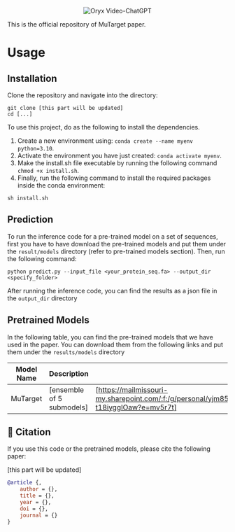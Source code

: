 <p align="center">
    <img src="https://i.imgur.com/waxVImv.png" alt="Oryx Video-ChatGPT">
</p>

This is the official repository of MuTarget paper.


# Usage

## Installation

Clone the repository and navigate into the directory:

```
git clone [this part will be updated] 
cd [...]
```

To use this project, do as the following to install the dependencies.

1. Create a new environment using: `conda create --name myenv python=3.10`.
2. Activate the environment you have just created: `conda activate myenv`.
3. Make the install.sh file executable by running the following command `chmod +x install.sh`.
4. Finally, run the following command to install the required packages inside the conda environment:

```commandline
sh install.sh
```


## Prediction

To run the inference code for a pre-trained model on a set of sequences, first you have to have download the pre-trained models and put them under the `result/models` directory (refer to pre-trained models section). Then, run the following command:

```commandline
python predict.py --input_file <your_protein_seq.fa> --output_dir <specify_folder>
```

After running the inference code, you can find the results as a json file in the `output_dir` directory 

## Pretrained Models

In the following table, you can find the pre-trained models that we have used in the paper. You can download them from
the following links and put them under the `results/models` directory

| Model Name | Description                 | Download Link                                                                                                                                            |
|------------|-----------------------------|----------------------------------------------------------------------------------------------------------------------------------------------------------|
| MuTarget   | [ensemble of 5 submodels] | [https://mailmissouri-my.sharepoint.com/:f:/g/personal/yjm85_umsystem_edu/EtxcOvEV07JFrTSA14AWf8oB3TTxNLRsa5-t18iyggIOaw?e=mv5r7t]|


## 📜 Citation

If you use this code or the pretrained models, please cite the following paper:

[this part will be updated]

```bibtex
@article {,
	author = {},
	title = {},
	year = {},
	doi = {},
	journal = {}
}
```
